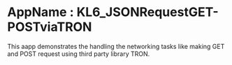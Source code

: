 # AppName : KL6_JSONRequestGET-POSTviaTRON
This aapp demonstrates the handling the networking tasks like making GET and POST request using third party library TRON.
